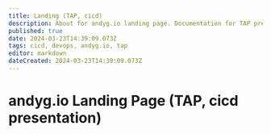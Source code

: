 ```yaml
---
title: Landing (TAP, cicd)
description: About for andyg.io landing page. Documentation for TAP presentation on CICD processes.
published: true
date: 2024-03-23T14:39:09.073Z
tags: cicd, devops, andyg.io, tap
editor: markdown
dateCreated: 2024-03-23T14:39:09.073Z
---
```


# andyg.io Landing Page (TAP, cicd presentation)

